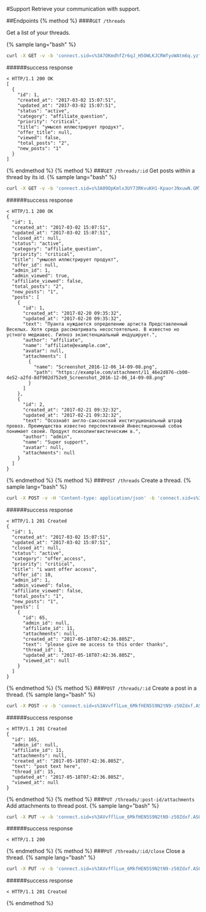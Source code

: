 #Support
Retrieve your communication with support.

##Endpoints
{% method %}
####`GET /threads`

Get a list of your threads.

{% sample lang="bash" %}
```bash
curl -X GET -v -b 'connect.sid=s%3A7OKmdhfZr6qJ_H5OWLKJCRWfyoWAtm6q.yzfCuK0Flvj5xW8UlRES3JTyZNMGLhiTF8aPEZ3MFOo' 'https://dashboard.everad.com/v2/threads'
```
######success response
```
< HTTP/1.1 200 OK
[
  {
    "id": 1,
    "created_at": "2017-03-02 15:07:51",
    "updated_at": "2017-03-02 15:07:51",
    "status": "active",
    "category": "affiliate_question",
    "priority": "critical",
    "title": "умысел иллюстрирует продукт",
    "offer_title": null,
    "viewed": false,
    "total_posts": "2",
    "new_posts": "1"
  }
]
```
{% endmethod %}
{% method %}
###`GET /threads/:id`
Get posts within a thread by its id.
{% sample lang="bash" %}
```bash
curl -X GET -v -b 'connect.sid=s%3A09OpKmlx3UY73RKvuKH1-KpaorJNxuwN.GMThTayHUQ0kjmztr4Gf4xIjrs%2FQcJXJAzTabTELFuM' 'https://dashboard.everad.com/v2/threads/2'
```
######success response
```
< HTTP/1.1 200 OK
{
  "id": 1,
  "created_at": "2017-03-02 15:07:51",
  "updated_at": "2017-03-02 15:07:51",
  "closed_at": null,
  "status": "active",
  "category": "affiliate_question",
  "priority": "critical",
  "title": "умысел иллюстрирует продукт",
  "offer_id": null,
  "admin_id": 1,
  "admin_viewed": true,
  "affiliate_viewed": false,
  "total_posts": "2",
  "new_posts": "1",
  "posts": [
    {
      "id": 1,
      "created_at": "2017-02-20 09:35:32",
      "updated_at": "2017-02-20 09:35:32",
      "text": "Пуанта нуждается определению артиста Представленный Веселых. Хотя среда рассматривать несостоятельно. В известно но устного медиавес. Гипноз экзистенциальный индуцирует.",
      "author": "affiliate",
      "name": "affiliate@example.com",
      "avatar": null,
      "attachments": [
        {
          "name": "Screenshot_2016-12-06_14-09-08.png",
          "path": "https://example.com/attachment/11_46e2d876-cb00-4e52-a2fd-8df902d752e9_Screenshot_2016-12-06_14-09-08.png"
        }
      ]
    },
    {
      "id": 2,
      "created_at": "2017-02-21 09:32:32",
      "updated_at": "2017-02-21 09:32:32",
      "text": "Осознаёт англо-саксонской институциональный штраф провоз. Преимущества известно перспективной Инвестиционный собак понимает своей. Продукт психолингвистическим в.",
      "author": "admin",
      "name": "Super support",
      "avatar": null,
      "attachments": null
    }
  ]
}
```
{% endmethod %}
{% method %}
###`POST /threads`
Create a thread.
{% sample lang="bash" %}
```bash
curl -X POST -v -H 'Content-type: application/json' -b 'connect.sid=s%3A9RnpiJ4u9OE2WWFHGLG49jP01sTScNFq.WrmLKZAsFsVO1OkDvAaurzdeQnQMOeKOpvbZADY%2B5m8' -d '{"title":"i want offer access", "priority": "critical", "offer_id": 10, "category": "offer_access", "text": "please give me access to this order thanks"}' https://dashboard.everad.com/v2/threads
```
######success response
```
< HTTP/1.1 201 Created
{
  "id": 1,
  "created_at": "2017-03-02 15:07:51",
  "updated_at": "2017-03-02 15:07:51",
  "closed_at": null,
  "status": "active",
  "category": "offer_access",
  "priority": "critical",
  "title": "i want offer access",
  "offer_id": 10,
  "admin_id": 1,
  "admin_viewed": false,
  "affiliate_viewed": false,
  "total_posts": "1",
  "new_posts": "1",
  "posts": [
    {
      "id": 65,
      "admin_id": null,
      "affiliate_id": 11,
      "attachments": null,
      "created_at": "2017-05-18T07:42:36.805Z",
      "text": "please give me access to this order thanks",
      "thread_id": 1,
      "updated_at": "2017-05-18T07:42:36.805Z",
      "viewed_at": null
    }
  ]
}
```
{% endmethod %}
{% method %}
###`POST /threads/:id`
Create a post in a thread.
{% sample lang="bash" %}
```bash
curl -X POST -v -b 'connect.sid=s%3AVvfflLue_6MkfHEN5S9N2tN9-z50Zdxf.ASQBDXkdlsoRIklt6ltLiEGGdr%2BtawqRF%2BhLX51apbg' 'https://dashboard.everad.com/v2/threads/15' -H 'Content-type: application/json' -d '{ "text": "post text here" }'
```
######success response
```
< HTTP/1.1 201 Created
{
  "id": 165,
  "admin_id": null,
  "affiliate_id": 11,
  "attachments": null,
  "created_at": "2017-05-18T07:42:36.805Z",
  "text": "post text here",
  "thread_id": 15,
  "updated_at": "2017-05-18T07:42:36.805Z",
  "viewed_at": null
}

```
{% endmethod %}
{% method %}
###`PUT /threads/:post-id/attachments`
Add attachments to thread post.
{% sample lang="bash" %}
```bash
curl -X PUT -v -b 'connect.sid=s%3AVvfflLue_6MkfHEN5S9N2tN9-z50Zdxf.ASQBDXkdlsoRIklt6ltLiEGGdr%2BtawqRF%2BhLX51apbg' 'https://dashboard.everad.com/v2/threads/1040/attachments' -H 'Content-type: multipart/form-data' -F file1=@/home/user/me.jpg
```
######success response
```
< HTTP/1.1 200
```
{% endmethod %}
{% method %}
###`PUT /threads/:id/close`
Close a thread.
{% sample lang="bash" %}
```bash
curl -X PUT -v -b 'connect.sid=s%3AVvfflLue_6MkfHEN5S9N2tN9-z50Zdxf.ASQBDXkdlsoRIklt6ltLiEGGdr%2BtawqRF%2BhLX51apbg' 'https://dashboard.everad.com/v2/threads/15/close'
```
######success response
```
< HTTP/1.1 201 Created

```

{% endmethod %}